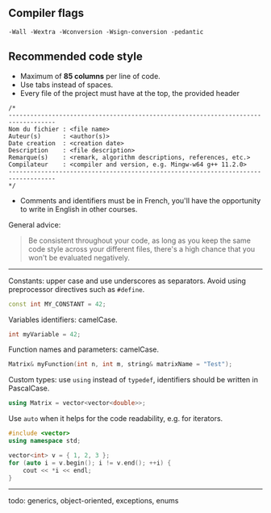 ## Compiler flags

```
-Wall -Wextra -Wconversion -Wsign-conversion -pedantic
```

## Recommended code style

 - Maximum of **85 columns** per line of code.
 - Use tabs instead of spaces.
 - Every file of the project must have at the top, the provided header

 ```
 /*
 -----------------------------------------------------------------------------------
 Nom du fichier : <file name>
 Auteur(s)      : <author(s)>
 Date creation  : <creation date>
 Description    : <file description>
 Remarque(s)    : <remark, algorithm descriptions, references, etc.>
 Compilateur    : <compiler and version, e.g. Mingw-w64 g++ 11.2.0>
 -----------------------------------------------------------------------------------
*/
 ```

- Comments and identifiers must be in French, you'll have the opportunity to write in English in other courses.

General advice:
> Be consistent throughout your code, as long as you keep the same code style across your different files, there's a high chance that you won't be evaluated negatively.

<hr/>

Constants:  upper case and use underscores as separators. Avoid using preprocessor directives such as `#define`.

```cpp
const int MY_CONSTANT = 42;
```

Variables identifiers: camelCase.

```cpp
int myVariable = 42;
```

Function names and parameters: camelCase.

```cpp
Matrix& myFunction(int n, int m, string& matrixName = "Test");
```

Custom types: use `using` instead of `typedef`, identifiers should be written in PascalCase.

```cpp
using Matrix = vector<vector<double>>;
```

Use `auto` when it helps for the code readability, e.g. for iterators.

```cpp
#include <vector>
using namespace std;

vector<int> v = { 1, 2, 3 };
for (auto i = v.begin(); i != v.end(); ++i) {
    cout << *i << endl;
}
```

<hr>

todo: generics, object-oriented, exceptions, enums



